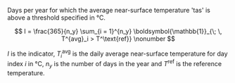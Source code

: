 Days per year for which the average near-surface temperature 'tas' is above a threshold specified in °C.

$$
I =  \frac{365}{n_y} \sum_{i = 1}^{n_y} \boldsymbol{\mathbb{1}}_{\; \, T^{avg}_i > T^\text{ref}} \nonumber
$$

$I$ is the indicator, $T^\text{avg}_i$ is the daily average near-surface temperature for day index $i$ in °C, $n_y$ is the number of days in the year
and $T^\text{ref}$ is the reference temperature.